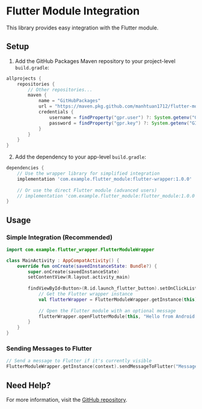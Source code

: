 # Flutter Module Integration

This library provides easy integration with the Flutter module.

## Setup

1. Add the GitHub Packages Maven repository to your project-level `build.gradle`:

```gradle
allprojects {
    repositories {
        // Other repositories...
        maven {
            name = "GitHubPackages"
            url = "https://maven.pkg.github.com/manhtuan1712/flutter-module"
            credentials {
                username = findProperty("gpr.user") ?: System.getenv("GITHUB_USERNAME")
                password = findProperty("gpr.key") ?: System.getenv("GITHUB_TOKEN")
            }
        }
    }
}
```

2. Add the dependency to your app-level `build.gradle`:

```gradle
dependencies {
    // Use the wrapper library for simplified integration
    implementation 'com.example.flutter_module:flutter-wrapper:1.0.0'
    
    // Or use the direct Flutter module (advanced users)
    // implementation 'com.example.flutter_module:flutter_module:1.0.0'
}
```

## Usage

### Simple Integration (Recommended)

```kotlin
import com.example.flutter_wrapper.FlutterModuleWrapper

class MainActivity : AppCompatActivity() {
    override fun onCreate(savedInstanceState: Bundle?) {
        super.onCreate(savedInstanceState)
        setContentView(R.layout.activity_main)
        
        findViewById<Button>(R.id.launch_flutter_button).setOnClickListener {
            // Get the Flutter wrapper instance
            val flutterWrapper = FlutterModuleWrapper.getInstance(this)
            
            // Open the Flutter module with an optional message
            flutterWrapper.openFlutterModule(this, "Hello from Android!")
        }
    }
}
```

### Sending Messages to Flutter

```kotlin
// Send a message to Flutter if it's currently visible
FlutterModuleWrapper.getInstance(context).sendMessageToFlutter("Message from Android!")
```

## Need Help?

For more information, visit the [GitHub repository](https://github.com/manhtuan1712/flutter-module). 
